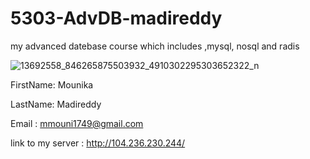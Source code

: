 # 5303-AdvDB-madireddy
my advanced datebase course which  includes ,mysql, nosql and radis

![13692558_846265875503932_4910302295303652322_n](https://cloud.githubusercontent.com/assets/16811337/18099846/1597dd66-6eae-11e6-890e-c48005b1eb1f.jpg)

FirstName: Mounika

LastName: Madireddy

Email : mmouni1749@gmail.com

link to my server : http://104.236.230.244/
